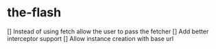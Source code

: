 # the-flash

[] Instead of using fetch allow the user to pass the fetcher
[] Add better interceptor support
[] Allow instance creation with base url
 
